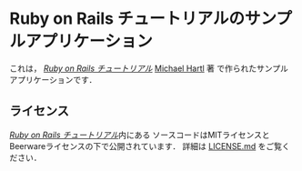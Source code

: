 # Ruby on Rails チュートリアルのサンプルアプリケーション 

これは，
[*Ruby on Rails チュートリアル*](https://railstutorial.jp/)
[Michael Hartl](http://www.michaelhartl.com/) 著
で作られたサンプルアプリケーションです．

## ライセンス

[*Ruby on Rails チュートリアル*](https://railstutorial.jp/)内にある
ソースコードはMITライセンスとBeerwareライセンスの下で公開されています．
詳細は [LICENSE.md](LICENSE.md) をご覧ください．


